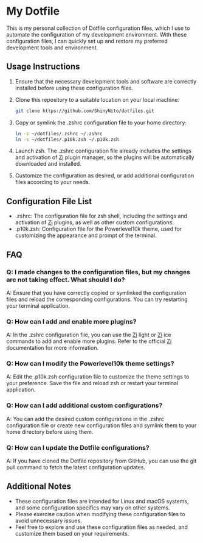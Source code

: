# My Dotfile 

This is my personal collection of Dotfile configuration files, which I use to automate the configuration of my development environment. With these configuration files, I can quickly set up and restore my preferred development tools and environment.

## Usage Instructions

1. Ensure that the necessary development tools and software are correctly installed before using these configuration files.
2. Clone this repository to a suitable location on your local machine:

   ```bash
   git clone https://github.com/ShinyNito/dotfiles.git
   ```
   

3. Copy or symlink the .zshrc configuration file to your home directory:

   ```bash
   ln -s ~/dotfiles/.zshrc ~/.zshrc
   ln -s ~/dotfiles/.p10k.zsh ~/.p10k.zsh
   ```
   

4. Launch zsh. The .zshrc configuration file already includes the settings and activation of [Zi](https://github.com/z-shell/zi) plugin manager, so the plugins will be automatically downloaded and installed.

5. Customize the configuration as desired, or add additional configuration files according to your needs.

## Configuration File List

- .zshrc: The configuration file for zsh shell, including the settings and activation of [Zi](https://github.com/z-shell/zi) plugins, as well as other custom configurations.
- .p10k.zsh: Configuration file for the Powerlevel10k theme, used for customizing the appearance and prompt of the terminal.

## FAQ

### Q: I made changes to the configuration files, but my changes are not taking effect. What should I do?

A: Ensure that you have correctly copied or symlinked the configuration files and reload the corresponding configurations. You can try restarting your terminal application.

### Q: How can I add and enable more plugins?

A: In the .zshrc configuration file, you can use the [Zi](https://github.com/z-shell/zi) light or [Zi](https://github.com/z-shell/zi) ice commands to add and enable more plugins. Refer to the official [Zi](https://github.com/z-shell/zi) documentation for more information.

### Q: How can I modify the Powerlevel10k theme settings?

A: Edit the .p10k.zsh configuration file to customize the theme settings to your preference. Save the file and reload zsh or restart your terminal application.

### Q: How can I add additional custom configurations?

A: You can add the desired custom configurations in the .zshrc configuration file or create new configuration files and symlink them to your home directory before using them.

### Q: How can I update the Dotfile configurations?

A: If you have cloned the Dotfile repository from GitHub, you can use the git pull command to fetch the latest configuration updates.

## Additional Notes

- These configuration files are intended for Linux and macOS systems, and some configuration specifics may vary on other systems.
- Please exercise caution when modifying these configuration files to avoid unnecessary issues.
- Feel free to explore and use these configuration files as needed, and customize them based on your requirements.
